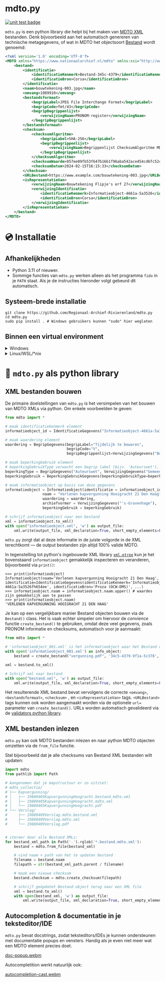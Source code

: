 # mdto.py

[![unit test badge](https://github.com/Regionaal-Archief-Rivierenland/mdto.py/actions/workflows/pytest.yml/badge.svg)](https://github.com/Regionaal-Archief-Rivierenland/mdto.py/actions)

`mdto.py` is een python library die helpt bij het maken van [MDTO XML](https://www.nationaalarchief.nl/archiveren/mdto/xml-schema) bestanden. Denk bijvoorbeeld aan het automatisch genereren van technische metagegevens, of wat in MDTO het objectsoort [Bestand](https://www.nationaalarchief.nl/archiveren/mdto/metagegevensschema#collapse-102796) wordt genoemd:

``` xml
<?xml version='1.0' encoding='UTF-8'?>
<MDTO xmlns="https://www.nationaalarchief.nl/mdto" xmlns:xsi="http://www.w3.org/2001/XMLSchema-instance" xsi:schemaLocation="https://www.nationaalarchief.nl/mdto https://www.nationaalarchief.nl/mdto/MDTO-XML1.0.1.xsd">
    <bestand>
        <identificatie>
            <identificatieKenmerk>Bestand-345c-4379</identificatieKenmerk>
            <identificatieBron>Corsa</identificatieBron>
        </identificatie>
        <naam>bouwtekening-003.jpg</naam>
        <omvang>1089910</omvang>
        <bestandsformaat>
            <begripLabel>JPEG File Interchange Format</begripLabel>
            <begripCode>fmt/43</begripCode>
            <begripBegrippenlijst>
                <verwijzingNaam>PRONOM-register</verwijzingNaam>
            </begripBegrippenlijst>
        </bestandsformaat>
        <checksum>
            <checksumAlgoritme>
                <begripLabel>SHA-256</begripLabel>
                <begripBegrippenlijst>
                    <verwijzingNaam>Begrippenlijst ChecksumAlgoritme MDTO</verwijzingNaam>
                </begripBegrippenlijst>
            </checksumAlgoritme>
            <checksumWaarde>857ee09fb53f647b16b1f96aba542ace454cd6fc52c9844d4ddb8218c5d61b6c</checksumWaarde>
            <checksumDatum>2024-02-15T16:15:33</checksumDatum>
        </checksum>
        <URLBestand>https://www.example.com/bouwtekening-003.jpg</URLBestand>
        <isRepresentatieVan>
            <verwijzingNaam>Bouwtekening Flipje's erf 27</verwijzingNaam>
            <verwijzingIdentificatie>
                <identificatieKenmerk>Informatieobject-4661a-5a3526</identificatieKenmerk>
                <identificatieBron>Corsa</identificatieBron>
            </verwijzingIdentificatie>
        </isRepresentatieVan>
    </bestand>
</MDTO>
```

# 💿 Installatie

## Afhankelijkheden


* Python 3.11 of nieuwer.
* Sommige functies van `mdto.py` werken alleen als het programma `fido` in je `PATH` staat. Als je de instructies hieronder volgt gebeurd dit automatisch.

## Systeem-brede installatie

``` shell
git clone https://github.com/Regionaal-Archief-Rivierenland/mdto.py
cd mdto.py
sudo pip install . # Windows gebruikers kunnen "sudo" hier weglaten
```

## Binnen een virtual environment

<details>
<summary>Windows</summary>

``` shell
git clone https://github.com/Regionaal-Archief-Rivierenland/mdto.py
cd mdto.py
python -m venv mdto_env
mdto_env\Scripts\activate
pip install .
```
</details>

<details>
<summary>Linux/WSL/*nix</summary>

``` shell
git clone https://github.com/Regionaal-Archief-Rivierenland/mdto.py
cd mdto.py/
python -m venv mdto_env
source mdto_env/bin/activate
pip install .
```
</details>

# 📖 `mdto.py` als python library

## XML bestanden bouwen

De primaire doelstellingen van `mdto.py` is het versimpelen van het bouwen van MDTO XMLs via python. Om enkele voorbeelden te geven:

``` python
from mdto import *

# maak identificatiekenmerk element
informatieobject_id = IdentificatieGegevens("Informatieobject-4661a-5a3526fh654ee", "Proza (OCW-DMS)")

# maak waardering element
waardering = BegripGegevens(begripLabel="Tijdelijk te bewaren",
                            begripCode="V",
                            begripBegrippenlijst=VerwijzingGegevens("Begrippenlijst Waarderingen MDTO"))

# maak beperkingGebruik element
# beperkingGebruikType verwacht een begrip label (bijv. 'Auteurswet'), en een verwijzing naar een begrippenlijst
beperkingType = BegripGegevens("Auteurswet", VerwijzingGegevens("Gemeente Den Haag zaaksysteem begrippenlijst"))
beperkingGebruik = BeperkingGebruikGegevens(beperkingGebruikType=beperkingType)

# maak informatieobject op basis van deze gegevens
informatieobject = Informatieobject(identificatie = informatieobject_id,
                 naam = "Verlenen kapvergunning Hooigracht 21 Den Haag",
                 waardering = waardering,
                 archiefvormer = VerwijzingGegevens("'s-Gravenhage"),
                 beperkingGebruik = beperkingGebruik)

# schrijf informatieobject naar een bestand
xml = informatieobject.to_xml()
with open("informatieobject.xml", 'w') as output_file:
    xml.write(output_file, xml_declaration=True, short_empty_elements=False)
```

`mdto.py` zorgt dat al deze informatie in de juiste volgorde in de XML terechtkomt — de output bestanden zijn altijd 100% valide MDTO.

In tegenstelling tot python's ingebouwde XML library [`xml.etree`](https://docs.python.org/3/library/xml.etree.elementtree.html) kun je het bovenstaand `informatieobject` gemakkelijk inspecteren en veranderen, bijvoorbeeld via `print()`:

``` python-console
>>> print(informatieobject)
Informatieobject(naam='Verlenen kapvergunning Hooigracht 21 Den Haag',  identificatie=IdentificatieGegevens(identificatieKenmerk='Informatieobject-4661a-5a3526fh654ee', identificatieBron='Proza (OCW-DMS)', ...)
>>> informatieobject.naam = informatieobject.naam.upper() # waardes zijn gemakkelijk aan te passen
>>> print(informatieobject.naam)
'VERLENEN KAPVERGUNNING HOOIGRACHT 21 DEN HAAG'
```

Je kan op een vergelijkbare manier Bestand objecten bouwen via de `Bestand()` class. Het is vaak echter simpeler om hiervoor de _convience_ functie `create_bestand()` te gebruiken, omdat deze veel gegevens, zoals PRONOM informatie en checksums, automatisch voor je aanmaakt:


```python
from mdto import *

# 'informatieobject_001.xml' is het informatieobject waar het Bestand object een representatie van is
with open('informatieobject_001.xml') as info_object:
    bestand = create_bestand("vergunning.pdf", '34c5-4379-9f1a-5c378', 'Proza (DMS)', representatievan=info_object)

xml = bestand.to_xml()

# Schrijf xml naar bestand
with open("bestand.xml", 'w') as output_file:
    xml.write(output_file, xml_declaration=True, short_empty_elements=False)
```

Het resulterende XML bestand bevat vervolgens de correcte `<omvang>`, `<bestandsformaat>`, `<checksum>` , en `<isRepresentatieVan>` tags. `<URLBestand>` tags kunnen ook worden aangemaakt worden via de optionele `url=` parameter van `create_bestand()`. URLs worden automatisch gevalideerd via de [validators python library](https://pypi.org/project/validators/).

## XML bestanden inlezen

`mdto.py` kan ook MDTO bestanden inlezen en naar python MDTO objecten omzetten via de `from_file` functie.

Stel bijvoorbeeld dat je alle checksums van Bestand XML bestanden wilt updaten:

``` python
import mdto
from pathlib import Path

# Aangenomen dat je mapstructuur er zo uitziet:
# mdto_collectie/
# ├── Kapvergunning/
# │   ├── 19880405KapvergunningHoogracht.bestand.mdto.xml
# │   ├── 19880405KapvergunningHoogracht.mdto.xml
# │   └── 19880405KapvergunningHoogracht.pdf
# └── Verslag/
#     ├── 19880409Verslag.mdto.bestand.xml
#     ├── 19880409Verslag.mdto.xml
#     └── 19880409Verslag.pdf


# itereer door alle Bestand XMLs:
for bestand_xml_path in Path('.').rglob('*.bestand.mdto.xml'):
    bestand = mdto.from_file(bestand_xml)

    # vind naam + path van het te updaten bestand
    filename = bestand.naam
    filepath = str(bestand_xml_path.parent / filename)

    # maak een nieuwe checksum
    bestand.checksum = mdto.create_checksum(filepath)

    # schrijf geüpdatet Bestand object terug naar een XML file
    xml = bestand.to_xml()
    with open(bestand_xml, 'w') as output_file:
        xml.write(output_file, xml_declaration=True, short_empty_elements=False)
```

## Autocompletion & documentatie in je teksteditor/IDE

`mdto.py` bevat docstrings, zodat teksteditors/IDEs je kunnen ondersteunen met documentatie popups en vensters. Handig als je even niet meer wat een MDTO element precies doet.

[doc-popup.webm](https://github.com/Regionaal-Archief-Rivierenland/mdto/assets/10417027/de41c4e5-900d-48c3-b04b-57dc703e201e)

Autocompletition werkt natuurlijk ook:

[autocompletion-cast.webm](https://github.com/Regionaal-Archief-Rivierenland/mdto/assets/10417027/da6ffff7-132e-481c-b3a0-fd1674fd5da7)

<!-- TODO: sectie/link naar het gebruik van mdto.py (of: het toekomstige programma 'bestand') in een commandline omgeving -->
